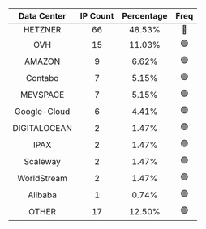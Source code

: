 | Data Center | IP Count | Percentage | Freq |
|:------------:|:--------:|:-----------:|:-----:|
| HETZNER | 66 | 48.53% | 🔴 |
| OVH | 15 | 11.03% | 🟢 |
| AMAZON | 9 | 6.62% | 🟢 |
| Contabo | 7 | 5.15% | 🟢 |
| MEVSPACE | 7 | 5.15% | 🟢 |
| Google-Cloud | 6 | 4.41% | 🟢 |
| DIGITALOCEAN | 2 | 1.47% | 🟢 |
| IPAX | 2 | 1.47% | 🟢 |
| Scaleway | 2 | 1.47% | 🟢 |
| WorldStream | 2 | 1.47% | 🟢 |
| Alibaba | 1 | 0.74% | 🟢 |
| OTHER | 17 | 12.50% | 🟢 |